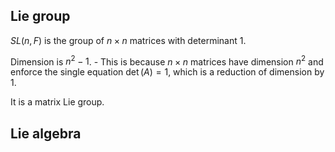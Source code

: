 ## Lie group
$SL(n,F)$ is the group of $n \times n$ matrices with determinant $1$. 

Dimension is $n^2-1$. 
	- This is because $n\times n$ matrices have dimension $n^2$ and enforce the single equation $\det(A)=1$, which is a reduction of dimension by 1.

It is a matrix Lie group.

## Lie algebra